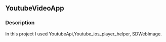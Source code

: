 ## YoutubeVideoApp ##


### Description ###

In this project I used YoutubeApi,Youtube_ios_player_helper, SDWebImage.
